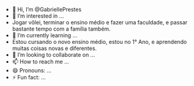 - 👋 Hi, I’m @GabriellePrestes
- 👀 I’m interested in ...
- Jogar vôlei, terminar o ensino médio e fazer uma faculdade, e passar bastante tempo com a família também.
- 🌱 I’m currently learning ...
- Estou cursando o novo ensino médio, estou no 1° Ano, e aprendendo muitas coisas novas e diferentes.
- 💞️ I’m looking to collaborate on ...
- 📫 How to reach me ...
- 😄 Pronouns: ...
- ⚡ Fun fact: ...

<!---
GabriellePrestes/GabriellePrestes is a ✨ special ✨ repository because its `README.md` (this file) appears on your GitHub profile.
You can click the Preview link to take a look at your changes.
--->
